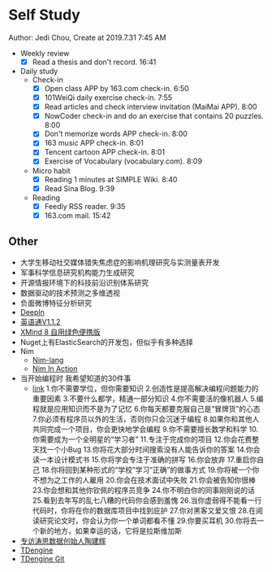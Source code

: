 # Self Study

Author: Jedi Chou, Create at 2019.7.31 7:45 AM

* Weekly review
  -[x] Read a thesis and don't record. 16:41

* Daily study
  * Check-in
    -[x] Open class APP by 163.com check-in. 6:50
    -[x] 101WeiQi daily exercise check-in. 7:55
    -[x] Read articles and check interview invitation (MaiMai APP). 8:00
    -[x] NowCoder check-in and do an exercise that contains 20 puzzles. 8:00
    -[x] Don't memorize words APP check-in. 8:00
    -[x] 163 music APP check-in. 8:01
    -[x] Tencent cartoon APP check-in. 8:01
    -[x] Exercise of Vocabulary (vocabulary.com). 8:09

  * Micro habit
    -[x] Reading 1 minutes at SIMPLE Wiki. 8:40
    -[x] Read Sina Blog. 9:39

  * Reading
    -[x] Feedly RSS reader. 9:35
    -[x] 163.com mail. 15:42

## Other

* 大学生移动社交媒体错失焦虑症的影响机理研究与实测量表开发
* 军事科学信息研究机构能力生成研究
* 开源情报环境下的科技前沿识别体系研究
* 数据驱动的技术预测之多维透视
* 负面微博特征分析研究
* [DeepIn](https://www.deepin.org)
* [英语通V1.1.2](https://www.52pojie.cn/thread-999956-1-1.html)
* [XMind 8 自用绿色便携版](https://www.52pojie.cn/thread-999739-1-1.html)
* Nuget上有ElasticSearch的开发包，但似乎有多种选择
* Nim
  * [Nim-lang](https://nim-lang.org/)
  * [Nim In Action](https://www.manning.com/books/nim-in-action)
* 当开始编程时 我希望知道的30件事
  * [link](https://www.cnbeta.com/articles/tech/873333.htm)
  1.你不需要学位，但你需要知识
  2.创造性是提高解决编程问题能力的重要因素
  3.不要什么都学，精通一部分知识
  4.你不需要活的像机器人
  5.编程就是应用知识而不是为了记忆
  6.你每天都要克服自己是“冒牌货”的心态
  7.你必须有程序员以外的生活，否则你只会沉迷于编程
  8.如果你和其他人共同完成一个项目，你会更快地学会编程
  9.你不需要擅长数学和科学
  10.你需要成为一个全明星的“学习者”
  11.专注于完成你的项目
  12.你会花费整天找一个小Bug
  13.你将花大部分时间搜索没有人能告诉你的答案
  14.你会读一本设计模式书
  15.你将学会专注于准确的拼写
  16.你会放弃
  17.重启你自己
  18.你将回到某种形式的“学校”学习“正确”的做事方式
  19.你将被一个你不想为之工作的人雇用
  20.你会在技术面试中失败
  21.你会被告知你很棒
  23.你会想和其他你钦佩的程序员竞争
  24.你不明白你的同事刚刚说的话
  25.看到去年写的乱七八糟的代码你会感到羞愧
  26.当你虚弱得不能看一行代码时，你将在你的数据库项目中找到庇护
  27.你对黑客又爱又恨
  28.在阅读研究论文时，你会认为你一个单词都看不懂
  29.你要买耳机
  30.你将去一个新的地方，如果幸运的话，它将是拉斯维加斯
* [专访涛思数据创始人陶建辉](http://www.yunweipai.com/archives/28814.html)
* [TDengine](https://www.taosdata.com)
* [TDengine Git](https://github.com/taosdata/TDengine)
